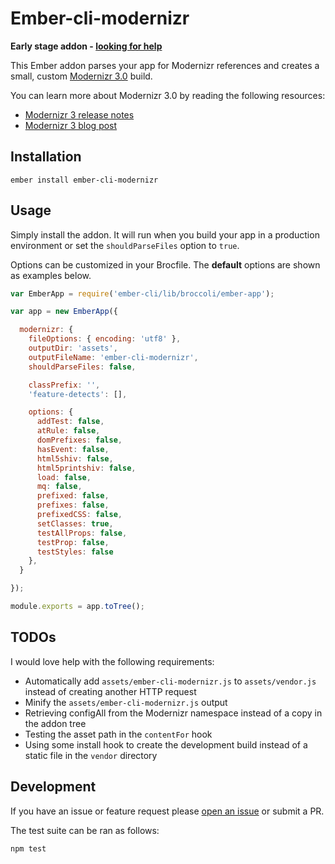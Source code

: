 # Ember-cli-modernizr

**Early stage addon - [looking for help](#todos)**

This Ember addon parses your app for Modernizr references and creates a small, custom [Modernizr 3.0](http://modernizr.com/) build.

You can learn more about Modernizr 3.0 by reading the following resources:

- [Modernizr 3 release notes](https://github.com/Modernizr/Modernizr/issues/805)
- [Modernizr 3 blog post](http://modernizr.com/news/modernizr-v3-stickers-diversity/)

## Installation

```
ember install ember-cli-modernizr
```

## Usage

Simply install the addon. It will run when you build your app in a production environment or set the `shouldParseFiles` option to `true`.

Options can be customized in your Brocfile. The **default** options are shown as examples below.

```js
var EmberApp = require('ember-cli/lib/broccoli/ember-app');

var app = new EmberApp({

  modernizr: {
    fileOptions: { encoding: 'utf8' },
    outputDir: 'assets',
    outputFileName: 'ember-cli-modernizr',
    shouldParseFiles: false,

    classPrefix: '',
    'feature-detects': [],

    options: {
      addTest: false,
      atRule: false,
      domPrefixes: false,
      hasEvent: false,
      html5shiv: false,
      html5printshiv: false,
      load: false,
      mq: false,
      prefixed: false,
      prefixes: false,
      prefixedCSS: false,
      setClasses: true,
      testAllProps: false,
      testProp: false,
      testStyles: false
    },
  }

});

module.exports = app.toTree();
```

## TODOs

I would love help with the following requirements:

- Automatically add `assets/ember-cli-modernizr.js` to `assets/vendor.js` instead of creating another HTTP request
- Minify the `assets/ember-cli-modernizr.js` output
- Retrieving configAll from the Modernizr namespace instead of a copy in the addon tree
- Testing the asset path in the `contentFor` hook
- Using some install hook to create the development build instead of a static file in the `vendor` directory

## Development

If you have an issue or feature request please [open an issue](https://github.com/sir-dunxalot/ember-cli-modernizr/issues/new) or submit a PR.

The test suite can be ran as follows:

```
npm test
```
